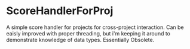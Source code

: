 # ScoreHandlerForProj
A simple score handler for projects for cross-project interaction.
Can be eaisly improved with proper threading, but i'm keeping it around to demonstrate knowledge of data types. Essentially Obsolete.
